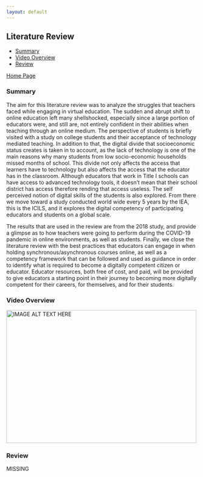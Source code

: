 ```yaml
---
layout: default
---
```


## Literature Review


- [Summary](#summary)
- [Video Overview](#video-overview)
- [Review](#review)

[Home Page](./)


### Summary

The aim for this literature review was to analyze the struggles that teachers faced while engaging in virtual education. The sudden and abrupt shift to online education left many shellshocked, especially since a large portion of educators were, and still are, not entirely confident in their abilities when teaching through an online medium. The perspective of students is briefly visited with a study on college students and their acceptance of technology mediated teaching. In addition to that, the digital divide that socioeconomic status creates is taken in to account, as the lack of technology is one of the main reasons why many students from low socio-economic households missed months of school. This divide not only affects the access that learners have to technology but also affects the access that the educator has in the classroom. Although educators that work in Title I schools can have access to advanced technology tools, it doesn’t mean that their school district has access therefore rending that access useless. The self perceived notion of digital skills of the students is also explored. From there we move toward a study conducted world wide every 5 years by the IEA, this is the ICILS, and it explores the digital competency of participating educators and students on a global scale. 

The results that are used in the review are from the 2018 study, and provide a glimpse as to how teachers were going to perform during the COVID-19 pandemic in online environments, as well as students. Finally, we close the literature review with the best practices that educators can engage in when holding synchronous/asynchronous courses online, as well as a competency framework that can be followed and used as guidance in order to identify what is required to become a digitally competent citizen or educator. Educator resources, both free of cost, and paid, will be provided to give educators a starting point in their journey to becoming more digitally competent for their careers, for themselves, and for their students.

### Video Overview

<a href="https://drive.google.com/file/d/1FocsOJgRHI4d9CP6L18JybZCPA85d33p/view?usp=sharing
" target="_blank"><img src="/assets/img/presentation_2.png" 
alt="IMAGE ALT TEXT HERE" width="500" height="350" border="0" /></a>

### Review

MISSING
